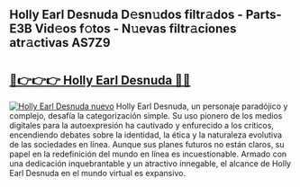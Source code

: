 ## Holly Earl Desnuda D𝚎sn𝚞dos filtr𝚊dos - Parts-E3B Vid𝚎os f𝚘tos - N𝚞evas filtr𝚊ciones atr𝚊ctivas AS7Z9

# <h2><a href="http://mb0gu8.tromn.icu/?c=Holly+Earl+Desnuda">🔗👉👉👉 Holly Earl Desnuda 🔗🔗</a></h2>

[![Holly Earl Desnuda nuevo](https://i.imgur.com/pEAQMta.gif)](http://mb0gu8.tromn.icu/?c=Holly+Earl+Desnuda)
Holly Earl Desnuda, un personaje paradójico y complejo, desafía la categorización simple. Su uso pionero de los medios digitales para la autoexpresión ha cautivado y enfurecido a los críticos, encendiendo debates sobre la identidad, la ética y la naturaleza evolutiva de las sociedades en línea. Aunque sus planes futuros no están claros, su papel en la redefinición del mundo en línea es incuestionable. Armado con una dedicación inquebrantable y un atractivo innegable, el alcance de Holly Earl Desnuda en el mundo virtual es expansivo.
